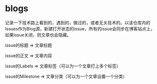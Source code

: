 # blogs
记录一下技术路上看到的，遇到的，做过的，或者无关技术的。以该仓库内的Issues作为Blog源，新建打开状态的issue，所有的issue会同步在博客站点上，如果issue关闭，则文章也会隐藏。

issue的标题 => 文章标题

issue的正文 => 文章内容

issue的Labels => 文章标签（可以为一个文章打上多个标签）

issue的Milestone => 文章分类（可以为一个文章设置一个分类）
